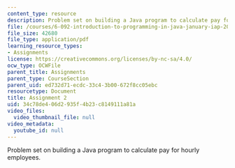 ```yaml
---
content_type: resource
description: Problem set on building a Java program to calculate pay for hourly employees.
file: /courses/6-092-introduction-to-programming-in-java-january-iap-2010/34c78de406d2935f4b23c8149111a81a_MIT6_092IAP10_assn02.pdf
file_size: 42680
file_type: application/pdf
learning_resource_types:
- Assignments
license: https://creativecommons.org/licenses/by-nc-sa/4.0/
ocw_type: OCWFile
parent_title: Assignments
parent_type: CourseSection
parent_uid: ed732d71-ecdc-33c4-3b00-672f8cc05ebc
resourcetype: Document
title: Assignment 2
uid: 34c78de4-06d2-935f-4b23-c8149111a81a
video_files:
  video_thumbnail_file: null
video_metadata:
  youtube_id: null
---
```

Problem set on building a Java program to calculate pay for hourly employees.